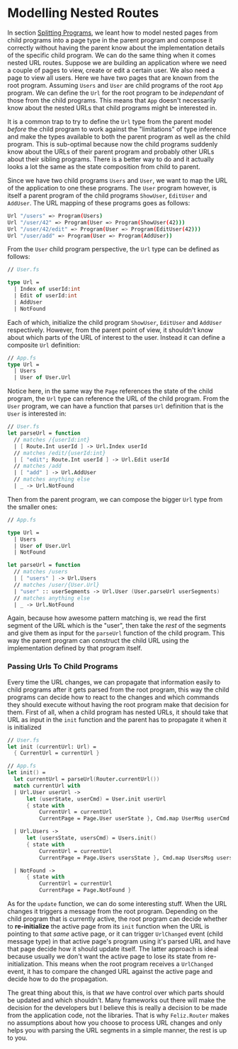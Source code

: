 # Modelling Nested Routes

In section [Splitting Programs](splitting-programs), we leant how to model nested pages from child programs into a page type in the parent program and compose it correctly without having the parent know about the implementation details of the specific child program. We can do the same thing when it comes nested URL routes. Suppose we are building an application where we need a couple of pages to view, create or edit a certain user. We also need a page to view all users. Here we have two pages that are known from the root program. Assuming `Users` and `User` are child programs of the root `App` program. We can define the `Url` for the root program to be *independant* of those from the child programs. This means that `App` doesn't necessarily know about the nested URLs that child programs might be interested in.

It is a common trap to try to define the `Url` type from the parent model *before* the child program to work against the "limitations" of type inference and make the types available to both the parent program as well as the child program. This is sub-optimal because now the child programs suddenly know about the URLs of their parent program and probably other URLs about their sibling programs. There is a better way to do and it actually looks a lot the same as the state composition from child to parent.

Since we have two child programs `Users` and `User`, we want to map the URL of the application to one these programs. The `User` program however, is itself a parent program of the child programs `ShowUser`, `EditUser` and `AddUser`. The URL mapping of these programs goes as follows:
```bash
Url "/users" => Program(Users)
Url "/user/42" => Program(User => Program(ShowUser(42)))
Url "/user/42/edit" => Program(User => Program(EditUser(42)))
Url "/user/add" => Program(User => Program(AddUser))
```
From the `User` child program perspective, the `Url` type can be defined as follows:
```fsharp
// User.fs

type Url =
  | Index of userId:int
  | Edit of userId:int
  | AddUser
  | NotFound
```
Each of which, initialize the child program `ShowUser`, `EditUser` and `AddUser` respectively. However, from the parent point of view, it shouldn't know about which parts of the URL of interest to the user. Instead it can define a composite `Url` definition:

```fsharp
// App.fs
type Url =
  | Users
  | User of User.Url
```
Notice here, in the same way the `Page` references the state of the child program, the `Url` type can reference the URL of the child program. From the `User` program, we can have a function that parses `Url` definition that is the `User` is interested in:
```fsharp
// User.fs
let parseUrl = function
  // matches /{userId:int}
  | [ Route.Int userId ] -> Url.Index userId
  // matches /edit/{userId:int}
  | [ "edit"; Route.Int userId ] -> Url.Edit userId
  // matches /add
  | [ "add" ] -> Url.AddUser
  // matches anything else
  | _ -> Url.NotFound
```
Then from the parent program, we can compose the bigger `Url` type from the smaller ones:
```fsharp {highlight: [10]}
// App.fs

type Url =
  | Users
  | User of User.Url
  | NotFound

let parseUrl = function
  // matches /users
  | [ "users" ] -> Url.Users
  // matches /user/{User.Url}
  | "user" :: userSegments -> Url.User (User.parseUrl userSegments)
  // matches anything else
  | _ -> Url.NotFound
```
Again, because how awesome pattern matching is, we read the first segment of the URL which is the "user", then take the *rest* of the segments and give them as input for the `parseUrl` function of the child program. This way the parent program can construct the child URL using the implementation defined by that program itself.

### Passing Urls To Child Programs

Every time the URL changes, we can propagate that information easily to child programs after it gets parsed from the root program, this way the child programs can decide how to react to the changes and which commands they should execute without having the root program make that decision for them. First of all, when a child program has nested URLs, it should take that URL as input in the `init` function and the parent has to propagate it when it is initialized
```fsharp {highlight: ['10-13']}
// User.fs
let init (currentUrl: Url) =
  { CurrentUrl = currentUrl }

// App.fs
let init() =
  let currentUrl = parseUrl(Router.currentUrl())
  match currentUrl with
  | Url.User userUrl ->
      let (userState, userCmd) = User.init userUrl
      { state with
          CurrentUrl = currentUrl
          CurrentPage = Page.User userState }, Cmd.map UserMsg userCmd

  | Url.Users ->
      let (usersState, usersCmd) = Users.init()
      { state with
          CurrentUrl = currentUrl
          CurrentPage = Page.Users usersState }, Cmd.map UsersMsg usersCmd

  | NotFound ->
      { state with
          CurrentUrl = currentUrl
          CurrentPage = Page.NotFound }
```
As for the `update` function, we can do some interesting stuff. When the URL changes it triggers a message from the root program. Depending on the child program that is currently active, the root program can decide whether to **re-initialize** the active page from its `init` function when the URL is pointing to that *same* active page, or it can trigger `UrlChanged` event (child message type) in that active page's program using it's parsed URL and have that page decide how it should update itself. The latter approach is ideal because usually we don't want the active page to lose its state from re-initialization. This means when the root program receives a `UrlChanged` event, it has to compare the changed URL against the active page and decide how to do the propagation.

The great thing about this, is that *we* have control over which parts should be updated and which shouldn't. Many frameworks out there will make the decision for the developers but I believe this is really a decision to be made from the application code, not the libraries. That is why `Feliz.Router` makes no assumptions about how you choose to process URL changes and only helps you with parsing the URL segments in a simple manner, the rest is up to you.
